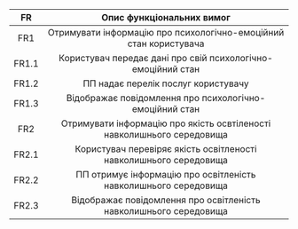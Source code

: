 |FR|Опис функціональних вимог |
| :---: | :----------------------------------------------------------------------------------------------------------------------------------------------------------------------------------: |
|FR1| Отримувати інформацію про психологічно-емоційний стан користувача|
|FR1.1|Користувач передає дані про свій психологічно-емоційний стан|
|FR1.2| ПП надає перелік послуг користувачу |
|FR1.3| Відображає повідомлення про психологічно-емоційний стан|
|FR2|Отримувати інформацію про якість освтіленості навколишнього середовища|
|FR2.1|Користувач перевіряє якість освітленості навколишнього середовища|
|FR2.2| ПП отримує інформацію про освітленість навколишнього середовища|
|FR2.3| Відображає повідомлення про освітленість навколишнього середовища|
